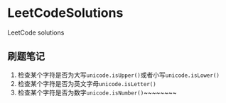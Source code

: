 # LeetCodeSolutions
LeetCode solutions


## 刷题笔记


1. 检查某个字符是否为大写`unicode.isUpper()`或者小写`unicode.isLower()`
2. 检查某个字符是否为英文字母`unicode.isLetter()`
3. 检查某个字符是否为数字`unicode.isNumber()`~~~~~~~~